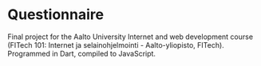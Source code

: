 # Questionnaire

Final project for the Aalto University Internet and web development course (FITech 101: Internet ja selainohjelmointi - Aalto-yliopisto, FITech).
Programmed in Dart, compiled to JavaScript.
